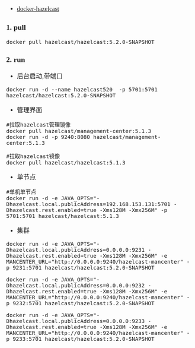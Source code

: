 <span  style="font-family: Simsun,serif; font-size: 17px; ">

- [docker-hazelcast](https://hub.docker.com/r/hazelcast/management-center)

### 1. pull

~~~
docker pull hazelcast/hazelcast:5.2.0-SNAPSHOT
~~~

### 2. run

- 后台启动,带端口

~~~
docker run -d --name hazelcast520  -p 5701:5701 hazelcast/hazelcast:5.2.0-SNAPSHOT
~~~

- 管理界面

~~~
#拉取hazelcast管理镜像
docker pull hazelcast/management-center:5.1.3
docker run -d -p 9240:8080 hazelcast/management-center:5.1.3

#拉取hazelcast镜像
docker pull hazelcast/hazelcast:5.1.3
~~~

- 单节点

~~~
#单机单节点
docker run -d -e JAVA_OPTS="-Dhazelcast.local.publicAddress=192.168.153.131:5701 -Dhazelcast.rest.enabled=true -Xms128M -Xmx256M" -p 5701:5701 hazelcast/hazelcast:5.1.3
~~~

- 集群

~~~
docker run -d -e JAVA_OPTS="-Dhazelcast.local.publicAddress=0.0.0.0:9231 -Dhazelcast.rest.enabled=true -Xms128M -Xmx256M" -e MANCENTER_URL="http://0.0.0.0:9240/hazelcast-mancenter" -p 9231:5701 hazelcast/hazelcast:5.2.0-SNAPSHOT

docker run -d -e JAVA_OPTS="-Dhazelcast.local.publicAddress=0.0.0.0:9232 -Dhazelcast.rest.enabled=true -Xms128M -Xmx256M" -e MANCENTER_URL="http://0.0.0.0:9240/hazelcast-mancenter" -p 9232:5701 hazelcast/hazelcast:5.2.0-SNAPSHOT

docker run -d -e JAVA_OPTS="-Dhazelcast.local.publicAddress=0.0.0.0:9233 -Dhazelcast.rest.enabled=true -Xms128M -Xmx256M" -e MANCENTER_URL="http://0.0.0.0:9240/hazelcast-mancenter" -p 9233:5701 hazelcast/hazelcast:5.2.0-SNAPSHOT
~~~

</span>